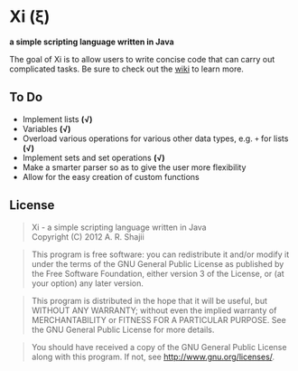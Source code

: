 Xi (ξ)
=======
**a simple scripting language written in Java**

The goal of Xi is to allow users to write concise code that can carry out complicated tasks. Be sure to 
check out the [wiki](https://github.com/arshajii/Xi/wiki) to learn more.

To Do
-----

- Implement lists **(√)**
- Variables **(√)**
- Overload various operations for various other data types, e.g. `+` for lists **(√)**
- Implement sets and set operations **(√)**
- Make a smarter parser so as to give the user more flexibility
- Allow for the easy creation of custom functions

License
-------

> Xi - a simple scripting language written in Java  
Copyright (C) 2012  A. R. Shajii

>This program is free software: you can redistribute it and/or modify
it under the terms of the GNU General Public License as published by
the Free Software Foundation, either version 3 of the License, or
(at your option) any later version.

>This program is distributed in the hope that it will be useful,
but WITHOUT ANY WARRANTY; without even the implied warranty of
MERCHANTABILITY or FITNESS FOR A PARTICULAR PURPOSE.  See the
GNU General Public License for more details.

>You should have received a copy of the GNU General Public License
along with this program.  If not, see <http://www.gnu.org/licenses/>.

